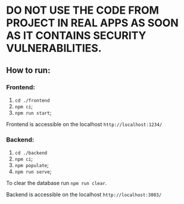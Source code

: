 # DO NOT USE THE CODE FROM PROJECT IN REAL APPS AS SOON AS IT CONTAINS SECURITY VULNERABILITIES.

## How to run:

### Frontend:
1. `cd ./frontend`
2. `npm ci`;
3. `npm run start`;

Frontend is accessible on the localhost `http://localhost:1234/`



### Backend:
1. `cd ./backend`
2. `npm ci`;
3. `npm populate`;
4. `npm run serve`;

To clear the database run `npm run clear`. 

Backend is accessible on the localhost `http://localhost:3003/`
